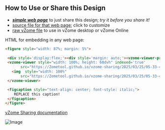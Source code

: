 
## How to Use or Share this Design

 - [***simple web page***](<https://Zometool.github.io/vzome-sharing/2025/03/25/05-33-44-822Z-PRJ-BUB-7-Spiral-Helix/>) to just share this design; *try it before you share it!*
 - [source file for that web page](<https://github.com/Zometool/vzome-sharing/edit/main/2025/03/25/05-33-44-822Z-PRJ-BUB-7-Spiral-Helix/index.md>); click to customize
 - [raw vZome file](<https://raw.githubusercontent.com/Zometool/vzome-sharing/main/2025/03/25/05-33-44-822Z-PRJ-BUB-7-Spiral-Helix/PRJ-BUB-7-Spiral-Helix.vZome>) to use in vZome desktop or vZome Online
 
 HTML for embedding in any web page:
 ```html
<figure style="width: 87%; margin: 5%">
  
  <div style='display:flex;'><div style='margin: auto;'><vzome-viewer-previous label='prev step'></vzome-viewer-previous><vzome-viewer-next label='next step'></vzome-viewer-next></div></div>
  <vzome-viewer style="width: 100%; height: 60dvh" indexed='true'
        src="https://Zometool.github.io/vzome-sharing/2025/03/25/05-33-44-822Z-PRJ-BUB-7-Spiral-Helix/PRJ-BUB-7-Spiral-Helix.vZome" >
    <img  style="width: 100%"
        src="https://Zometool.github.io/vzome-sharing/2025/03/25/05-33-44-822Z-PRJ-BUB-7-Spiral-Helix/PRJ-BUB-7-Spiral-Helix.png" >
  </vzome-viewer>

  <figcaption style="text-align: center; font-style: italic;">
     REPLACE this caption!
  </figcaption>
</figure>

 ```

[vZome Sharing documentation](https://vzome.github.io/vzome/sharing.html#how-it-works)

![Image](<PRJ-BUB-7-Spiral-Helix.png>)

